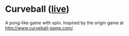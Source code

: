 # Curveball ([live](http://scott-mck.github.io/curveball))

A pong-like game with spin. Inspired by the origin game at http://www.curveball-game.com/.
